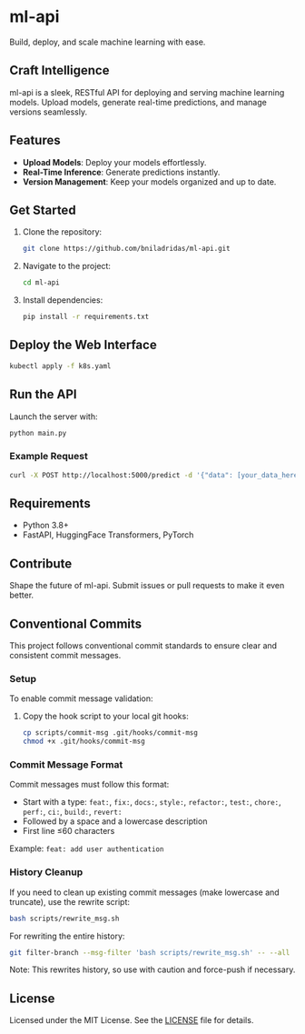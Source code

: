 # ml-api  
Build, deploy, and scale machine learning with ease.  

## Craft Intelligence  
ml-api is a sleek, RESTful API for deploying and serving machine learning models. Upload models, generate real-time predictions, and manage versions seamlessly.  


## Features  
- **Upload Models**: Deploy your models effortlessly.  
- **Real-Time Inference**: Generate predictions instantly.  
- **Version Management**: Keep your models organized and up to date.  

## Get Started  
1. Clone the repository:  
   ```bash  
   git clone https://github.com/bniladridas/ml-api.git  
   ```  
2. Navigate to the project:  
   ```bash  
   cd ml-api  
   ```  
3. Install dependencies:  
   ```bash  
   pip install -r requirements.txt  
   ```  

## Deploy the Web Interface  
```bash  
kubectl apply -f k8s.yaml
```  

## Run the API  
Launch the server with:  
```bash  
python main.py  
```  

### Example Request  
```bash  
curl -X POST http://localhost:5000/predict -d '{"data": [your_data_here]}'  
```  

## Requirements  
- Python 3.8+  
- FastAPI, HuggingFace Transformers, PyTorch  

## Contribute  
Shape the future of ml-api. Submit issues or pull requests to make it even better.

## Conventional Commits

This project follows conventional commit standards to ensure clear and consistent commit messages.

### Setup

To enable commit message validation:

1. Copy the hook script to your local git hooks:
   ```bash
   cp scripts/commit-msg .git/hooks/commit-msg
   chmod +x .git/hooks/commit-msg
   ```

### Commit Message Format

Commit messages must follow this format:
- Start with a type: `feat:`, `fix:`, `docs:`, `style:`, `refactor:`, `test:`, `chore:`, `perf:`, `ci:`, `build:`, `revert:`
- Followed by a space and a lowercase description
- First line ≤60 characters

Example: `feat: add user authentication`

### History Cleanup

If you need to clean up existing commit messages (make lowercase and truncate), use the rewrite script:

```bash
bash scripts/rewrite_msg.sh
```

For rewriting the entire history:

```bash
git filter-branch --msg-filter 'bash scripts/rewrite_msg.sh' -- --all
```

Note: This rewrites history, so use with caution and force-push if necessary.

## License  
Licensed under the MIT License. See the [LICENSE](LICENSE) file for details.
